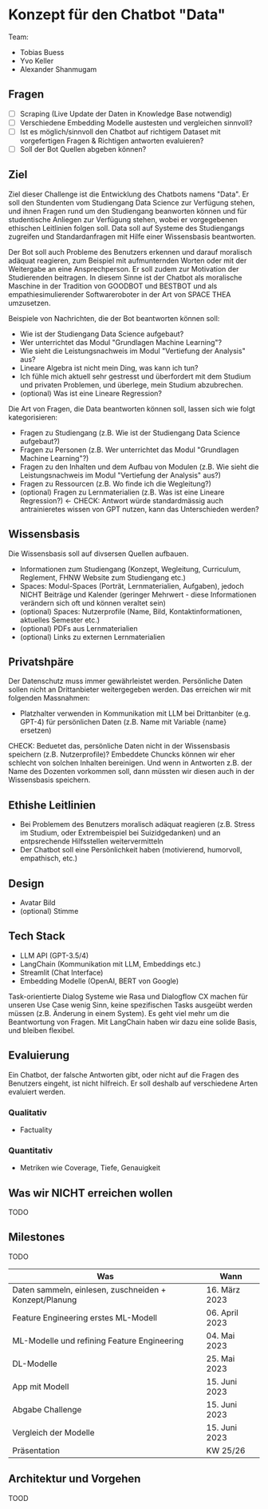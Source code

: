 # Konzept für den Chatbot "Data"

Team:

- Tobias Buess
- Yvo Keller
- Alexander Shanmugam

## Fragen

- [ ] Scraping (Live Update der Daten in Knowledge Base notwendig)
- [ ] Verschiedene Embedding Modelle austesten und vergleichen sinnvoll?
- [ ] Ist es möglich/sinnvoll den Chatbot auf richtigem Dataset mit vorgefertigen Fragen & Richtigen antworten evaluieren?
- [ ] Soll der Bot Quellen abgeben können?

## Ziel

Ziel dieser Challenge ist die Entwicklung des Chatbots namens "Data". Er soll den Stundenten vom Studiengang Data Science zur Verfügung stehen, und ihnen Fragen rund um den Studiengang beanworten können und für studentische Anliegen zur Verfügung stehen, wobei er vorgegebenen ethischen Leitlinien folgen soll. Data soll auf Systeme des Studiengangs zugreifen und Standardanfragen mit Hilfe einer Wissensbasis beantworten.

Der Bot soll auch Probleme des Benutzers erkennen und darauf moralisch adäquat reagieren, zum Beispiel mit aufmunternden Worten oder mit der Weitergabe an eine Ansprechperson. Er soll zudem zur Motivation der Studierenden beitragen. In diesem Sinne ist der Chatbot als moralische Maschine in der Tradition von GOODBOT und BESTBOT und als empathiesimulierender Softwareroboter in der Art von SPACE THEA umzusetzen.

Beispiele von Nachrichten, die der Bot beantworten können soll:

- Wie ist der Studiengang Data Science aufgebaut?
- Wer unterrichtet das Modul "Grundlagen Machine Learning"?
- Wie sieht die Leistungsnachweis im Modul "Vertiefung der Analysis" aus?
- Lineare Algebra ist nicht mein Ding, was kann ich tun?
- Ich fühle mich aktuell sehr gestresst und überfordert mit dem Studium und privaten Problemen, und überlege, mein Studium abzubrechen.
- (optional) Was ist eine Lineare Regression?

Die Art von Fragen, die Data beantworten können soll, lassen sich wie folgt kategorisieren:

- Fragen zu Studiengang (z.B. Wie ist der Studiengang Data Science aufgebaut?)
- Fragen zu Personen (z.B. Wer unterrichtet das Modul "Grundlagen Machine Learning"?)
- Fragen zu den Inhalten und dem Aufbau von Modulen (z.B. Wie sieht die Leistungsnachweis im Modul "Vertiefung der Analysis" aus?)
- Fragen zu Ressourcen (z.B. Wo finde ich die Wegleitung?)
- (optional) Fragen zu Lernmaterialien (z.B. Was ist eine Lineare Regression?) <- CHECK: Antwort würde standardmässig auch antrainieretes wissen von GPT nutzen, kann das Unterschieden werden?

## Wissensbasis

Die Wissensbasis soll auf divsersen Quellen aufbauen.

- Informationen zum Studiengang (Konzept, Wegleitung, Curriculum, Reglement, FHNW Website zum Studiengang etc.)
- Spaces: Modul-Spaces (Porträt, Lernmaterialien, Aufgaben), jedoch NICHT Beiträge und Kalender (geringer Mehrwert - diese Informationen verändern sich oft und können veraltet sein)
- (optional) Spaces: Nutzerprofile (Name, Bild, Kontaktinformationen, aktuelles Semester etc.)
- (optional) PDFs aus Lernmaterialien
- (optional) Links zu externen Lernmaterialien

## Privatshpäre

Der Datenschutz muss immer gewährleistet werden. Persönliche Daten sollen nicht an Drittanbieter weitergegeben werden. Das erreichen wir mit folgenden Massnahmen:

- Platzhalter verwenden in Kommunikation mit LLM bei Drittanbiter (e.g. GPT-4) für persönlichen Daten (z.B. Name mit Variable {name} ersetzen)

CHECK: Beduetet das, persönliche Daten nicht in der Wissensbasis speichern (z.B. Nutzerprofile)? Embeddete Chuncks können wir eher schlecht von solchen Inhalten bereinigen. Und wenn in Antworten z.B. der Name des Dozenten vorkommen soll, dann müssten wir diesen auch in der Wissensbasis speichern.

## Ethishe Leitlinien

- Bei Problemem des Benutzers moralisch adäquat reagieren (z.B. Stress im Studium, oder Extrembeispiel bei Suizidgedanken) und an entpsrechende Hilfsstellen weitervermitteln
- Der Chatbot soll eine Persönlichkeit haben (motivierend, humorvoll, empathisch, etc.)

## Design

- Avatar Bild
- (optional) Stimme

## Tech Stack

- LLM API (GPT-3.5/4)
- LangChain (Kommunikation mit LLM, Embeddings etc.)
- Streamlit (Chat Interface)
- Embedding Modelle (OpenAI, BERT von Google)

Task-orientierte Dialog Systeme wie Rasa und Dialogflow CX machen für unseren Use Case wenig Sinn, keine spezifischen Tasks ausgeübt werden müssen (z.B. Änderung in einem System). Es geht viel mehr um die Beantwortung von Fragen. Mit LangChain haben wir dazu eine solide Basis, und bleiben flexibel.

## Evaluierung

Ein Chatbot, der falsche Antworten gibt, oder nicht auf die Fragen des Benutzers eingeht, ist nicht hilfreich. Er soll deshalb auf verschiedene Arten evaluiert werden.

### Qualitativ

- Factuality

### Quantitativ

- Metriken wie Coverage, Tiefe, Genauigkeit

## Was wir NICHT erreichen wollen

TODO

## Milestones

TODO

| Was                                                    | Wann           |
|--------------------------------------------------------|----------------|
| Daten sammeln, einlesen, zuschneiden + Konzept/Planung | 16. März 2023  |
| Feature Engineering erstes ML-Modell                   | 06. April 2023 |
| ML-Modelle und refining Feature Engineering            | 04. Mai 2023   |
| DL-Modelle                                             | 25. Mai 2023   |
| App mit Modell                                         | 15. Juni 2023  |
| Abgabe Challenge                                       | 15. Juni 2023  |
| Vergleich der Modelle                                  | 15. Juni 2023  |
| Präsentation                                           | KW 25/26       |


## Architektur und Vorgehen

TOOD
